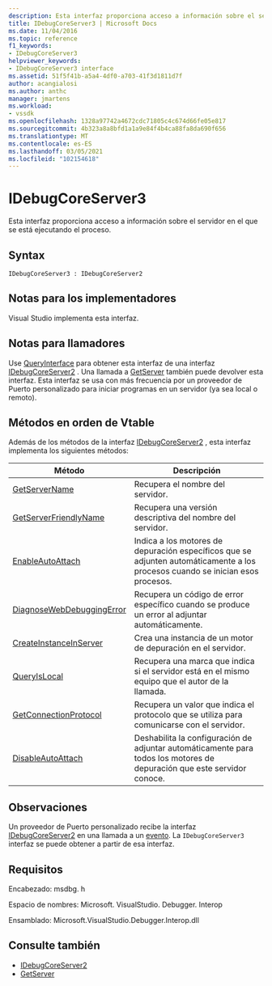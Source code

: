 ```yaml
---
description: Esta interfaz proporciona acceso a información sobre el servidor en el que se está ejecutando el proceso.
title: IDebugCoreServer3 | Microsoft Docs
ms.date: 11/04/2016
ms.topic: reference
f1_keywords:
- IDebugCoreServer3
helpviewer_keywords:
- IDebugCoreServer3 interface
ms.assetid: 51f5f41b-a5a4-4df0-a703-41f3d1811d7f
author: acangialosi
ms.author: anthc
manager: jmartens
ms.workload:
- vssdk
ms.openlocfilehash: 1328a97742a4672cdc71805c4c674d66fe05e817
ms.sourcegitcommit: 4b323a8a8bfd1a1a9e84f4b4ca88fa8da690f656
ms.translationtype: MT
ms.contentlocale: es-ES
ms.lasthandoff: 03/05/2021
ms.locfileid: "102154618"
---
```

# <a name="idebugcoreserver3"></a>IDebugCoreServer3
Esta interfaz proporciona acceso a información sobre el servidor en el que se está ejecutando el proceso.

## <a name="syntax"></a>Syntax

```
IDebugCoreServer3 : IDebugCoreServer2
```

## <a name="notes-for-implementers"></a>Notas para los implementadores
 Visual Studio implementa esta interfaz.

## <a name="notes-for-callers"></a>Notas para llamadores
 Use [QueryInterface](/cpp/atl/queryinterface) para obtener esta interfaz de una interfaz [IDebugCoreServer2](../../../extensibility/debugger/reference/idebugcoreserver2.md) . Una llamada a [GetServer](../../../extensibility/debugger/reference/idebugdefaultport2-getserver.md) también puede devolver esta interfaz. Esta interfaz se usa con más frecuencia por un proveedor de Puerto personalizado para iniciar programas en un servidor (ya sea local o remoto).

## <a name="methods-in-vtable-order"></a>Métodos en orden de Vtable
 Además de los métodos de la interfaz [IDebugCoreServer2](../../../extensibility/debugger/reference/idebugcoreserver2.md) , esta interfaz implementa los siguientes métodos:

|Método|Descripción|
|------------|-----------------|
|[GetServerName](../../../extensibility/debugger/reference/idebugcoreserver3-getservername.md)|Recupera el nombre del servidor.|
|[GetServerFriendlyName](../../../extensibility/debugger/reference/idebugcoreserver3-getserverfriendlyname.md)|Recupera una versión descriptiva del nombre del servidor.|
|[EnableAutoAttach](../../../extensibility/debugger/reference/idebugcoreserver3-enableautoattach.md)|Indica a los motores de depuración específicos que se adjunten automáticamente a los procesos cuando se inician esos procesos.|
|[DiagnoseWebDebuggingError](../../../extensibility/debugger/reference/idebugcoreserver3-diagnosewebdebuggingerror.md)|Recupera un código de error específico cuando se produce un error al adjuntar automáticamente.|
|[CreateInstanceInServer](../../../extensibility/debugger/reference/idebugcoreserver3-createinstanceinserver.md)|Crea una instancia de un motor de depuración en el servidor.|
|[QueryIsLocal](../../../extensibility/debugger/reference/idebugcoreserver3-queryislocal.md)|Recupera una marca que indica si el servidor está en el mismo equipo que el autor de la llamada.|
|[GetConnectionProtocol](../../../extensibility/debugger/reference/idebugcoreserver3-getconnectionprotocol.md)|Recupera un valor que indica el protocolo que se utiliza para comunicarse con el servidor.|
|[DisableAutoAttach](../../../extensibility/debugger/reference/idebugcoreserver3-disableautoattach.md)|Deshabilita la configuración de adjuntar automáticamente para todos los motores de depuración que este servidor conoce.|

## <a name="remarks"></a>Observaciones
 Un proveedor de Puerto personalizado recibe la interfaz [IDebugCoreServer2](../../../extensibility/debugger/reference/idebugcoreserver2.md) en una llamada a un [evento](../../../extensibility/debugger/reference/idebugportevents2-event.md). La `IDebugCoreServer3` interfaz se puede obtener a partir de esa interfaz.

## <a name="requirements"></a>Requisitos
 Encabezado: msdbg. h

 Espacio de nombres: Microsoft. VisualStudio. Debugger. Interop

 Ensamblado: Microsoft.VisualStudio.Debugger.Interop.dll

## <a name="see-also"></a>Consulte también
- [IDebugCoreServer2](../../../extensibility/debugger/reference/idebugcoreserver2.md)
- [GetServer](../../../extensibility/debugger/reference/idebugdefaultport2-getserver.md)
